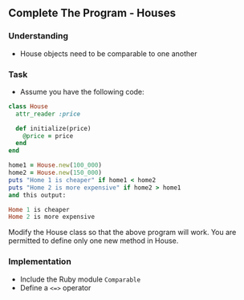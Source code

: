 ## Complete The Program - Houses

### Understanding
- House objects need to be comparable to one another

### Task
- Assume you have the following code:

```ruby
class House
  attr_reader :price

  def initialize(price)
    @price = price
  end
end

home1 = House.new(100_000)
home2 = House.new(150_000)
puts "Home 1 is cheaper" if home1 < home2
puts "Home 2 is more expensive" if home2 > home1
and this output:

Home 1 is cheaper
Home 2 is more expensive
```

Modify the House class so that the above program will work. You are permitted to define only one new method in House.

### Implementation
- Include the Ruby module `Comparable`
- Define a `<=>` operator
